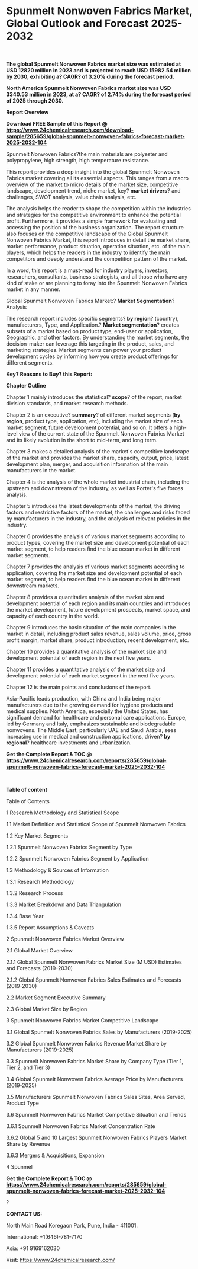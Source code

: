 <h1>Spunmelt Nonwoven Fabrics Market, Global Outlook and Forecast 2025-2032</h1><br/><p><span style="font-size:14px"><strong>The global Spunmelt Nonwoven Fabrics market size was estimated at USD 12820 million in 2023 and is projected to reach USD 15982.54 million by 2030, exhibiting a? <strong>CAGR</strong>? of 3.20% during the forecast period.</strong></span></p>
 
 
 
 <p><span style="font-size:14px"><strong>North America Spunmelt Nonwoven Fabrics market size was USD 3340.53 million in 2023, at a? <strong>CAGR</strong>? of 2.74% during the forecast period of 2025 through 2030.</strong></span></p>
 
 
 
 <p><span style="font-size:14px"><strong>Report Overview</strong></span></p>
 
 
 
 <div><b>Download FREE Sample of this Report @ <a href="https://www.24chemicalresearch.com/download-sample/285659/global-spunmelt-nonwoven-fabrics-forecast-market-2025-2032-104">https://www.24chemicalresearch.com/download-sample/285659/global-spunmelt-nonwoven-fabrics-forecast-market-2025-2032-104</a></b></div>
 
 
 
 <p><span style="font-size:14px">Spunmelt Nonwoven Fabrics?the main materials are polyester and polypropylene, high strength, high temperature resistance.</span></p>
 
 
 
 <p><span style="font-size:14px">This report provides a deep insight into the global Spunmelt Nonwoven Fabrics market covering all its essential aspects. This ranges from a macro overview of the market to micro details of the market size, competitive landscape, development trend, niche market, key? <strong>market drivers</strong>? and challenges, SWOT analysis, value chain analysis, etc.</span></p>
 
 
 
 <p><span style="font-size:14px">The analysis helps the reader to shape the competition within the industries and strategies for the competitive environment to enhance the potential profit. Furthermore, it provides a simple framework for evaluating and accessing the position of the business organization. The report structure also focuses on the competitive landscape of the Global Spunmelt Nonwoven Fabrics Market, this report introduces in detail the market share, market performance, product situation, operation situation, etc. of the main players, which helps the readers in the industry to identify the main competitors and deeply understand the competition pattern of the market.</span></p>
 
 
 
 <p><span style="font-size:14px">In a word, this report is a must-read for industry players, investors, researchers, consultants, business strategists, and all those who have any kind of stake or are planning to foray into the Spunmelt Nonwoven Fabrics market in any manner.</span></p>
 
 
 
 <p><span style="font-size:14px">Global Spunmelt Nonwoven Fabrics Market:? <strong>Market Segmentation</strong>? Analysis</span></p>
 
 
 
 <p><span style="font-size:14px">The research report includes specific segments? <strong>by region</strong>? (country), manufacturers, Type, and Application.? <strong>Market segmentation</strong>? creates subsets of a market based on product type, end-user or application, Geographic, and other factors. By understanding the market segments, the decision-maker can leverage this targeting in the product, sales, and marketing strategies. Market segments can power your product development cycles by informing how you create product offerings for different segments.</span></p>
 
 
 
 <p><span style="font-size:14px"><strong>Key? <strong>Reasons to Buy</strong>? this Report:</strong></span></p>
 
 
 
 <p><span style="font-size:14px"><strong>Chapter Outline</strong></span></p>
 
 
 
 <p><span style="font-size:14px">Chapter 1 mainly introduces the statistical? <strong><strong>scope</strong></strong>? of the report, market division standards, and market research methods.</span></p>
 
 
 
 <p><span style="font-size:14px">Chapter 2 is an executive? <strong><strong>summary</strong></strong>? of different market segments (<strong>by region</strong>, product type, application, etc), including the market size of each market segment, future development potential, and so on. It offers a high-level view of the current state of the Spunmelt Nonwoven Fabrics Market and its likely evolution in the short to mid-term, and long term.</span></p>
 
 
 
 <p><span style="font-size:14px">Chapter 3 makes a detailed analysis of the market&#39;s competitive landscape of the market and provides the market share, capacity, output, price, latest development plan, merger, and acquisition information of the main manufacturers in the market.</span></p>
 
 
 
 <p><span style="font-size:14px">Chapter 4 is the analysis of the whole market industrial chain, including the upstream and downstream of the industry, as well as Porter&#39;s five forces analysis.</span></p>
 
 
 
 <p><span style="font-size:14px">Chapter 5 introduces the latest developments of the market, the driving factors and restrictive factors of the market, the challenges and risks faced by manufacturers in the industry, and the analysis of relevant policies in the industry.</span></p>
 
 
 
 <p><span style="font-size:14px">Chapter 6 provides the analysis of various market segments according to product types, covering the market size and development potential of each market segment, to help readers find the blue ocean market in different market segments.</span></p>
 
 
 
 <p><span style="font-size:14px">Chapter 7 provides the analysis of various market segments according to application, covering the market size and development potential of each market segment, to help readers find the blue ocean market in different downstream markets.</span></p>
 
 
 
 <p><span style="font-size:14px">Chapter 8 provides a quantitative analysis of the market size and development potential of each region and its main countries and introduces the market development, future development prospects, market space, and capacity of each country in the world.</span></p>
 
 
 
 <p><span style="font-size:14px">Chapter 9 introduces the basic situation of the main companies in the market in detail, including product sales revenue, sales volume, price, gross profit margin, market share, product introduction, recent development, etc.</span></p>
 
 
 
 <p><span style="font-size:14px">Chapter 10 provides a quantitative analysis of the market size and development potential of each region in the next five years.</span></p>
 
 
 
 <p><span style="font-size:14px">Chapter 11 provides a quantitative analysis of the market size and development potential of each market segment in the next five years.</span></p>
 
 
 
 <p><span style="font-size:14px">Chapter 12 is the main points and conclusions of the report.</span></p>
 
 
 
 <p><span style="font-size:14px">Asia-Pacific leads production, with China and India being major manufacturers due to the growing demand for hygiene products and medical supplies. North America, especially the United States, has significant demand for healthcare and personal care applications. Europe, led by Germany and Italy, emphasizes sustainable and biodegradable nonwovens. The Middle East, particularly UAE and Saudi Arabia, sees increasing use in medical and construction applications, driven? <strong>by regional</strong>? healthcare investments and urbanization.</span></p>
 
 
 
 <div><b>Get the Complete Report & TOC @ <a href="https://www.24chemicalresearch.com/reports/285659/global-spunmelt-nonwoven-fabrics-forecast-market-2025-2032-104">https://www.24chemicalresearch.com/reports/285659/global-spunmelt-nonwoven-fabrics-forecast-market-2025-2032-104</a></b></div>
 
 
 
 <p><br />
 
 <b>Table of content</b></p>
 
 
 
 <p>Table of Contents<br />
 
 1 Research Methodology and Statistical Scope<br />
 
 1.1 Market Definition and Statistical Scope of Spunmelt Nonwoven Fabrics<br />
 
 1.2 Key Market Segments<br />
 
 1.2.1 Spunmelt Nonwoven Fabrics Segment by Type<br />
 
 1.2.2 Spunmelt Nonwoven Fabrics Segment by Application<br />
 
 1.3 Methodology & Sources of Information<br />
 
 1.3.1 Research Methodology<br />
 
 1.3.2 Research Process<br />
 
 1.3.3 Market Breakdown and Data Triangulation<br />
 
 1.3.4 Base Year<br />
 
 1.3.5 Report Assumptions & Caveats<br />
 
 2 Spunmelt Nonwoven Fabrics Market Overview<br />
 
 2.1 Global Market Overview<br />
 
 2.1.1 Global Spunmelt Nonwoven Fabrics Market Size (M USD) Estimates and Forecasts (2019-2030)<br />
 
 2.1.2 Global Spunmelt Nonwoven Fabrics Sales Estimates and Forecasts (2019-2030)<br />
 
 2.2 Market Segment Executive Summary<br />
 
 2.3 Global Market Size by Region<br />
 
 3 Spunmelt Nonwoven Fabrics Market Competitive Landscape<br />
 
 3.1 Global Spunmelt Nonwoven Fabrics Sales by Manufacturers (2019-2025)<br />
 
 3.2 Global Spunmelt Nonwoven Fabrics Revenue Market Share by Manufacturers (2019-2025)<br />
 
 3.3 Spunmelt Nonwoven Fabrics Market Share by Company Type (Tier 1, Tier 2, and Tier 3)<br />
 
 3.4 Global Spunmelt Nonwoven Fabrics Average Price by Manufacturers (2019-2025)<br />
 
 3.5 Manufacturers Spunmelt Nonwoven Fabrics Sales Sites, Area Served, Product Type<br />
 
 3.6 Spunmelt Nonwoven Fabrics Market Competitive Situation and Trends<br />
 
 3.6.1 Spunmelt Nonwoven Fabrics Market Concentration Rate<br />
 
 3.6.2 Global 5 and 10 Largest Spunmelt Nonwoven Fabrics Players Market Share by Revenue<br />
 
 3.6.3 Mergers & Acquisitions, Expansion<br />
 
 4 Spunmel</p>
 
 
 
 <div><b>Get the Complete Report & TOC @ <a href="https://www.24chemicalresearch.com/reports/285659/global-spunmelt-nonwoven-fabrics-forecast-market-2025-2032-104">https://www.24chemicalresearch.com/reports/285659/global-spunmelt-nonwoven-fabrics-forecast-market-2025-2032-104</a></b></div>
 
 
 
 <p>? </p>
 
 
 
 <p><b>CONTACT US:</b><br />
 
 North Main Road Koregaon Park, Pune, India - 411001.<br />
 
 International: +1(646)-781-7170<br />
 
 Asia: +91 9169162030<br />
 
 Visit: <a href="https://www.24chemicalresearch.com/">https://www.24chemicalresearch.com/</a></p>